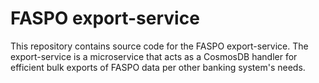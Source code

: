 # FASPO export-service

This repository contains source code for the FASPO export-service. The export-service is a microservice that acts as a
CosmosDB handler for efficient bulk exports of FASPO data per other banking system's needs.
